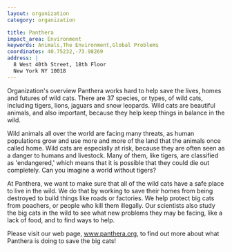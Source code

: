 ```yaml
---
layout: organization
category: organization

title: Panthera
impact_area: Environment
keywords: Animals,The Environment,Global Problems
coordinates: 40.75232,-73.98269
address: |
  8 West 40th Street, 18th Floor
  New York NY 10018
---
```

Organization's overview
Panthera works hard to help save the lives, homes and futures of wild cats.  There are 37 species, or types, of wild cats, including tigers, lions, jaguars and snow leopards. Wild cats are beautiful animals, and also important, because they help keep things in balance in the wild.  
 
Wild animals all over the world are facing many threats, as human populations grow and use more and more of the land that the animals once called home.  Wild cats are especially at risk, because they are often seen as a danger to humans and livestock.  Many of them, like tigers, are classified as 'endangered,' which means that it is possible that they could die out completely.  Can you imagine a world without tigers?   
 
At Panthera, we want to make sure that all of the wild cats have a safe place to live in the wild.  We do that by working to save their homes from being destroyed to build things like roads or factories.  We help protect big cats from poachers, or people who kill them illegally.  Our scientists also study the big cats in the wild to see what new problems they may be facing, like a lack of food, and to find ways to help. 
 
Please visit our web page, www.panthera.org, to find out more about what Panthera is doing to save the big cats! 